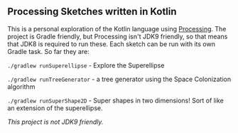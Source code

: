 ## Processing Sketches written in Kotlin

This is a personal exploration of the Kotlin language using [Processing](https://www.processing.org). The project is Gradle friendly, but Processing isn't JDK9 friendly, so that means that JDK8 is required to run these. Each sketch can be run with its own Gradle task. So far they are:

`./gradlew runSuperellipse` - Explore the Superellipse

`./gradlew runTreeGenerator` - a tree generator using the Space Colonization algorithm

`./gradlew runSuperShape2D` - Super shapes in two dimensions! Sort of like an extension of the superellipse.

*This project is not JDK9 friendly.*
